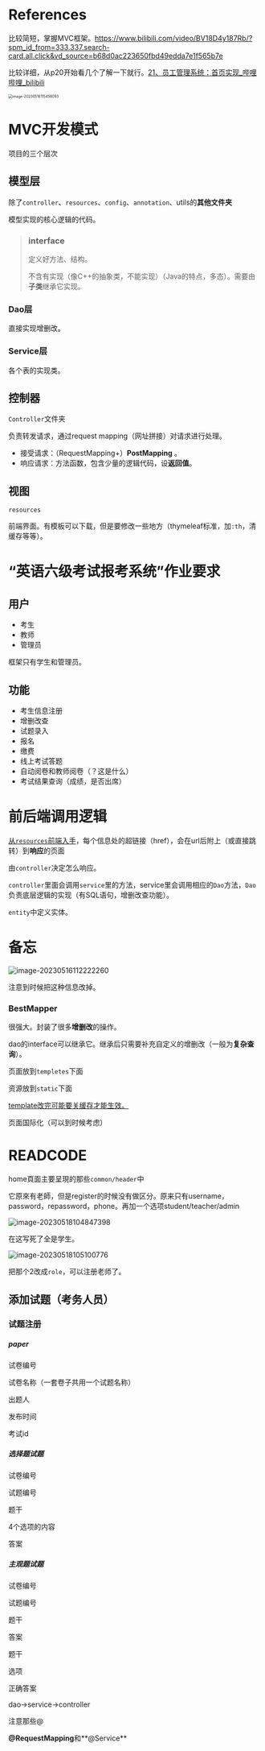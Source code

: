 # References

比较简短，掌握MVC框架。<url>https://www.bilibili.com/video/BV18D4y187Rb/?spm_id_from=333.337.search-card.all.click&vd_source=b68d0ac223650fbd49edda7e1f565b7e</url>

比较详细，从p20开始看几个了解一下就行。[21、员工管理系统：首页实现_哔哩哔哩_bilibili](https://www.bilibili.com/video/BV1PE411i7CV?p=21&vd_source=b68d0ac223650fbd49edda7e1f565b7e)

<img src="C:\Users\Heyix\AppData\Roaming\Typora\typora-user-images\image-20230516115456093.png" alt="image-20230516115456093" style="zoom:50%;" />

# MVC开发模式

项目的三个层次

## 模型层

除了`controller`、`resources`、`config`、`annotation`、utils的**其他文件夹**

模型实现的核心逻辑的代码。

> ### interface
>
> 定义好方法、结构。
>
> 不含有实现（像C++的抽象类，不能实现）（Java的特点，多态）。需要由**子类**继承它实现。

### Dao层

直接实现增删改。

### Service层

各个表的实现类。

## 控制器

`Controller`文件夹

负责转发请求，通过request mapping（网址拼接）对请求进行处理。

- 接受请求：（RequestMapping+）**PostMapping** 。
- 响应请求：方法函数，包含少量的逻辑代码，设**返回值**。

## 视图

`resources`

前端界面。有模板可以下载，但是要修改一些地方（thymeleaf标准，加`:th`，清缓存等等）。



# “英语六级考试报考系统”作业要求

## 用户

- 考生
- 教师
- 管理员

框架只有学生和管理员。

## 功能

- 考生信息注册
- 增删改查
- 试题录入
- 报名
- 缴费
- 线上考试答题
- 自动阅卷和教师阅卷（？这是什么）
- 考试结果查询（成绩，是否出席）





# 前后端调用逻辑

<u>从`resources`前端入手</u>，每个信息处的超链接（href），会在url后附上（或直接跳转）到**响应**的页面

由`controller`决定怎么响应。

`controller`里面会调用`service`里的方法，service里会调用相应的`Dao`方法，`Dao`负责底层逻辑的实现（有SQL语句，增删改查功能）。

`entity`中定义实体。

# 备忘

![image-20230516112222260](C:\Users\Heyix\AppData\Roaming\Typora\typora-user-images\image-20230516112222260.png)

注意到时候把这种信息改掉。



### BestMapper

很强大。封装了很多**增删改**的操作。

dao的interface可以继承它。继承后只需要补充自定义的增删改（一般为**复杂查询**）。





页面放到`templetes`下面

资源放到`static`下面



<u>template改完可能要关缓存才能生效。</u>



页面国际化（可以到时候考虑）

# READCODE

home頁面主要呈現的那些`common/header`中

它原來有老師，但是register的时候没有做区分。原来只有username，password，repassword，phone。再加一个选项student/teacher/admin

![image-20230518104847398](C:\Users\Heyix\AppData\Roaming\Typora\typora-user-images\image-20230518104847398.png)

在这写死了全是学生。

![image-20230518105100776](C:\Users\Heyix\AppData\Roaming\Typora\typora-user-images\image-20230518105100776.png)

把那个2改成`role`，可以注册老师了。

## 添加试题（考务人员）

### 试题注册

##### paper

试卷编号

试卷名称（一套卷子共用一个试题名称）

出题人

发布时间

考试id

##### 选择题试题

试卷编号

试题编号

题干

4个选项的内容

答案

##### 主观题试题

试卷编号

试题编号

题干

答案



题干

选项

正确答案



dao->service->controller

注意那些@

**@RequestMapping**和**@Service**